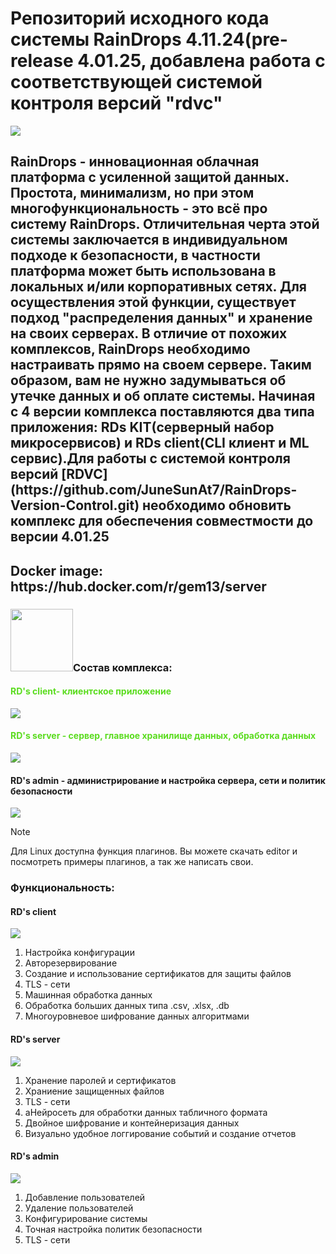 <h1 allign=center> Репозиторий исходного кода системы RainDrops 4.11.24(pre-release 4.01.25, добавлена работа с соответствующей системой контроля версий "rdvc"</h1>

<img src ="https://github.com/JuneSunAt7/netMg/assets/63651740/96a8d720-268d-4f14-a0de-2b0244550ec7">
<h2>RainDrops - инновационная облачная платформа с усиленной защитой данных.
Простота, минимализм, но при этом многофункциональность - это всё про систему RainDrops.
Отличительная черта этой системы заключается в индивидуальном подходе к безопасности,
в частности платформа может быть использована в локальных и/или корпоративных сетях.
Для осуществления этой функции, существует подход "распределения данных" и хранение на своих серверах.
В отличие от похожих комплексов, RainDrops необходимо настраивать прямо на своем сервере.
Таким образом, вам не нужно задумываться об утечке данных и об оплате системы.
Начиная с 4 версии комплекса поставляются два типа приложения: RDs KIT(серверный набор микросервисов) и RDs client(CLI клиент и ML сервис).Для работы с системой контроля версий [RDVC](https://github.com/JuneSunAt7/RainDrops-Version-Control.git) необходимо обновить комплекс для обеспечения совместмости до версии 4.01.25</h2>
<h2>Docker image: https://hub.docker.com/r/gem13/server</h2>

<h3 allign=right><img src="https://media.giphy.com/media/dEvfJaOEzxl9AUSzHP/giphy.gif" width="100px"/>Состав комплекса:</h3>
<h4 style="color:#5adc1e">RD's client- клиентское приложение</h4>
<img src ="https://github.com/JuneSunAt7/Raindrops/assets/63651740/d9cc00b4-3184-4f85-a4f3-4e4e0031806d"/>

<h4 style="color:#5adc1e">RD's server - сервер, главное хранилище данных, обработка данных </h4>
<img src ="https://github.com/JuneSunAt7/Raindrops/assets/63651740/59c30536-4fe6-4866-917f-339a53d50245"/>


<h4>RD's admin - администрирование и настройка сервера, сети и политик безопасности </h4>
<img src ="https://github.com/JuneSunAt7/Raindrops/assets/63651740/3d905877-5415-4e76-bd45-76a8b3179ff0"/>

>[!NOTE]
>Для Linux доступна функция плагинов. Вы можете скачать editor и посмотреть примеры плагинов, а так же написать свои.
<h3>Функциональность:</h3>

<h4>RD's client</h4>
<img src= "https://github.com/JuneSunAt7/netMg/assets/63651740/2fa6249d-0a0f-4d1a-a288-79e748900005"</img>

<ol>
  <li>Настройка конфигурации</li>
  <li>Авторезервирование</li>
  <li>Создание и использование сертификатов для защиты файлов</li>
  <li>TLS - сети </li>
  <li>Машинная обработка данных</li>
  <li>Обработка больших данных типа .csv, .xlsx, .db</li>
  <li>Многоуровневое шифрование данных алгоритмами</li>
</ol>
<h4>RD's server</h4>
<img src= "https://github.com/JuneSunAt7/netMg/assets/63651740/9aef9105-5c01-4552-923a-afe5943e3e07"</img>
<ol>
  <li>Хранение паролей и сертификатов</li>
  <li>Храниение защищенных файлов</li>
  <li>TLS - сети </li>
  <li>aНейросеть для обработки данных табличного формата</li>
  <li>Двойное шифрование и контейнеризация данных</li>
  <li>Визуально удобное логгирование событий и создание отчетов</li>
</ol>
<h4>RD's admin</h4>
<img src= "https://github.com/JuneSunAt7/netMg/assets/63651740/4985ccd0-2e80-4d28-8f88-4d05a27a11b4"</img>

<ol>
  <li>Добавление пользователей</li>
  <li>Удаление пользователей</li>
  <li>Конфигурирование системы</li>
  <li>Точная настройка политик безопасности</li>
  <li>TLS - сети </li>
  
</ol>

